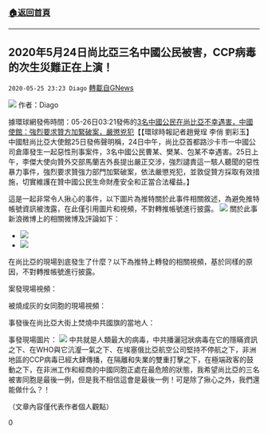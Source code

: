 ###  [:house:返回首頁](https://github.com/ourhimalayas/txt)
---

## 2020年5月24日尚比亞三名中國公民被害，CCP病毒的次生災難正在上演！
`2020-05-25 23:23 Diago` [轉載自GNews](https://gnews.org/zh-hant/212826/)

![](https://s3.amazonaws.com/gnews-media-offload/wp-content/uploads/2020/05/25231653/8e7a-itzixrt2025981.png)
作者：Diago

據環球網發佈時間：05-26日03:21發佈的[3名中國公民在尚比亞不幸遇害，中國使館：強烈要求贊方加緊破案，嚴懲兇犯](https://baijiahao.baidu.com/s?id=1667691649634975313&amp;wfr=spider&amp;for=pc)【【環球時報記者趙覺珵 李俏 劉彩玉】中國駐尚比亞大使館25日發佈聲明稱，24日中午，尚比亞首都路沙卡市一中國公司倉庫發生一起惡性刑事案件，3名中國公民曹某、樊某、包某不幸遇害。25日上午，李傑大使向贊外交部馬蘭吉外長提出嚴正交涉，強烈譴責這一駭人聽聞的惡性暴力事件，強烈要求贊強力部門加緊破案，依法嚴懲兇犯，並敦促贊方採取有效措施，切實維護在贊中國公民生命財產安全和正當合法權益。】

這是一起非常令人揪心的事件，以下圖片為推特關於此事件相關敘述，為避免推特帳號資訊被洩露，在此僅引用圖片和視頻，不對轉推帳號進行披露。
![](https://s3.amazonaws.com/gnews-media-offload/wp-content/uploads/2020/05/25231949/EY2yFzfUwAU-64q.jpg)
關於此事新浪微博上的相關微博及評論如下：

- ![](https://s3.amazonaws.com/gnews-media-offload/wp-content/uploads/2020/05/25232008/EY0dtdTU8AYbip4.jpg)
- ![](https://s3.amazonaws.com/gnews-media-offload/wp-content/uploads/2020/05/25232016/EY0du60UYAAgWY5.jpg)


在尚比亞的現場到底發生了什麼？以下為推特上轉發的相關視頻，基於同樣的原因，不對轉推帳號進行披露。

案發現場視頻：

被燒成灰的女同胞的現場視頻：

事發後在尚比亞大街上焚燒中共國旗的當地人：

事發現場圖片：
![](https://s3.amazonaws.com/gnews-media-offload/wp-content/uploads/2020/05/25232116/EY2yGTuVcAEHZld.jpg)
中共就是人類最大的病毒，中共播灑冠狀病毒在它的隱瞞資訊之下、在WHO與它沆瀣一氣之下、在埃塞俄比亞航空公司堅持不停航之下，非洲地區的CCP病毒已經大肆傳播，在隔離和失業的雙重打擊之下，在極端政客的鼓動之下，在非洲工作和經商的中國同胞正處在最危險的狀態，我希望尚比亞的三名被害同胞是最後一例，但是我不相信這會是最後一例！可是除了揪心之外，我們還能做什么？！

（文章內容僅代表作者個人觀點）

0

